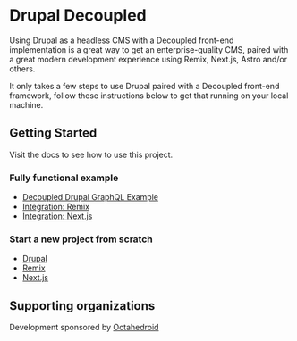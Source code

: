 # Drupal Decoupled

Using Drupal as a headless CMS with a Decoupled front-end implementation is a great way to get an enterprise-quality CMS, paired with a great modern development experience using Remix, Next.js, Astro and/or others.

It only takes a few steps to use Drupal paired with a Decoupled front-end framework, follow these instructions below to get that running on your local machine.

## Getting Started

Visit the docs to see how to use this project.

### Fully functional example 
- [Decoupled Drupal GraphQL Example](https://drupal-decoupled.octahedroid.com/docs/getting-started/examples/drupal-graphql)
- [Integration: Remix](https://drupal-decoupled.octahedroid.com/docs/getting-started/examples/remix-graphql)
- [Integration: Next.js](https://drupal-decoupled.octahedroid.com/docs/getting-started/examples/next-graphql)

### Start a new project from scratch
- [Drupal](https://drupal-decoupled.octahedroid.com/docs/category/drupal)
- [Remix](https://drupal-decoupled.octahedroid.com/docs/getting-started/frontend/remix)
- [Next.js](https://drupal-decoupled.octahedroid.com/docs/getting-started/frontend/next)

## Supporting organizations

Development sponsored by [Octahedroid](https://octahedroid.com/)
